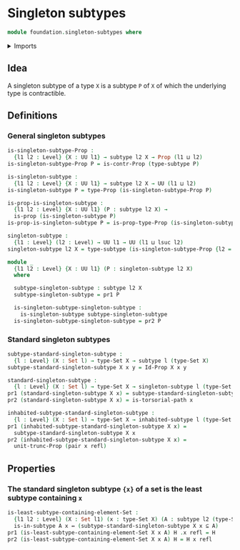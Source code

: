 # Singleton subtypes

```agda
module foundation.singleton-subtypes where
```

<details><summary>Imports</summary>

```agda
open import foundation.contractible-types
open import foundation.dependent-pair-types
open import foundation.inhabited-subtypes
open import foundation.logical-equivalences
open import foundation.propositional-truncations
open import foundation.universe-levels

open import foundation-core.identity-types
open import foundation-core.propositions
open import foundation-core.sets
open import foundation-core.subtypes
```

</details>

## Idea

A singleton subtype of a type `X` is a subtype `P` of `X` of which the
underlying type is contractible.

## Definitions

### General singleton subtypes

```agda
is-singleton-subtype-Prop :
  {l1 l2 : Level} {X : UU l1} → subtype l2 X → Prop (l1 ⊔ l2)
is-singleton-subtype-Prop P = is-contr-Prop (type-subtype P)

is-singleton-subtype :
  {l1 l2 : Level} {X : UU l1} → subtype l2 X → UU (l1 ⊔ l2)
is-singleton-subtype P = type-Prop (is-singleton-subtype-Prop P)

is-prop-is-singleton-subtype :
  {l1 l2 : Level} {X : UU l1} (P : subtype l2 X) →
  is-prop (is-singleton-subtype P)
is-prop-is-singleton-subtype P = is-prop-type-Prop (is-singleton-subtype-Prop P)

singleton-subtype :
  {l1 : Level} (l2 : Level) → UU l1 → UU (l1 ⊔ lsuc l2)
singleton-subtype l2 X = type-subtype (is-singleton-subtype-Prop {l2 = l2} {X})

module _
  {l1 l2 : Level} {X : UU l1} (P : singleton-subtype l2 X)
  where

  subtype-singleton-subtype : subtype l2 X
  subtype-singleton-subtype = pr1 P

  is-singleton-subtype-singleton-subtype :
    is-singleton-subtype subtype-singleton-subtype
  is-singleton-subtype-singleton-subtype = pr2 P
```

### Standard singleton subtypes

```agda
subtype-standard-singleton-subtype :
  {l : Level} (X : Set l) → type-Set X → subtype l (type-Set X)
subtype-standard-singleton-subtype X x y = Id-Prop X x y

standard-singleton-subtype :
  {l : Level} (X : Set l) → type-Set X → singleton-subtype l (type-Set X)
pr1 (standard-singleton-subtype X x) = subtype-standard-singleton-subtype X x
pr2 (standard-singleton-subtype X x) = is-torsorial-path x

inhabited-subtype-standard-singleton-subtype :
  {l : Level} (X : Set l) → type-Set X → inhabited-subtype l (type-Set X)
pr1 (inhabited-subtype-standard-singleton-subtype X x) =
  subtype-standard-singleton-subtype X x
pr2 (inhabited-subtype-standard-singleton-subtype X x) =
  unit-trunc-Prop (pair x refl)
```

## Properties

### The standard singleton subtype `{x}` of a set is the least subtype containing `x`

```agda
is-least-subtype-containing-element-Set :
  {l1 l2 : Level} (X : Set l1) (x : type-Set X) (A : subtype l2 (type-Set X)) →
  is-in-subtype A x ↔ (subtype-standard-singleton-subtype X x ⊆ A)
pr1 (is-least-subtype-containing-element-Set X x A) H .x refl = H
pr2 (is-least-subtype-containing-element-Set X x A) H = H x refl
```

